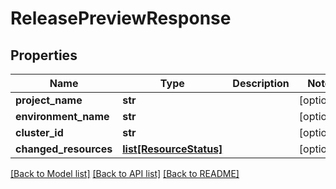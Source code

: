 # ReleasePreviewResponse

## Properties
Name | Type | Description | Notes
------------ | ------------- | ------------- | -------------
**project_name** | **str** |  | [optional] 
**environment_name** | **str** |  | [optional] 
**cluster_id** | **str** |  | [optional] 
**changed_resources** | [**list[ResourceStatus]**](ResourceStatus.md) |  | [optional] 

[[Back to Model list]](../README.md#documentation-for-models) [[Back to API list]](../README.md#documentation-for-api-endpoints) [[Back to README]](../README.md)

